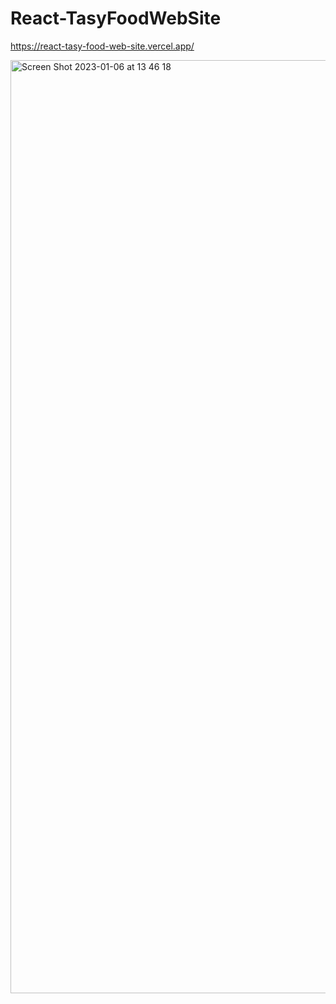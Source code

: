 # React-TasyFoodWebSite
https://react-tasy-food-web-site.vercel.app/

<img width="1493" alt="Screen Shot 2023-01-06 at 13 46 18" src="https://user-images.githubusercontent.com/82292818/211105536-024f0928-7489-47f1-93dd-2d37f8a68ccb.png">
